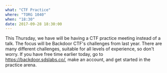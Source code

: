 ```yaml
---
what: "CTF Practice"
where: "TORG 1040"
when: "18:30"
date: 2017-09-28 18:30:00
---
```


This Thursday, we have will be having a CTF practice meeting instead of a talk. The focus will be Backdoor CTF's challenges from last year. There are many different challenges, suitable for all levels of experience, so don't worry. If you have free time earlier today, go to https://backdoor.sdslabs.co/, make an account, and get started in the practice arena.

